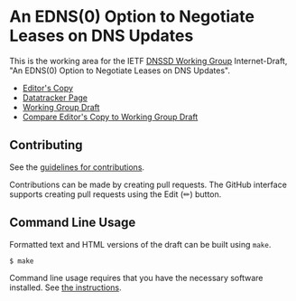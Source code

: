 # An EDNS(0) Option to Negotiate Leases on DNS Updates

This is the working area for the IETF [DNSSD Working Group](https://datatracker.ietf.org/group/dnssd/documents/) Internet-Draft, "An EDNS(0) Option to Negotiate Leases on DNS Updates".

* [Editor's Copy](https://dnssd-wg.github.io/draft-ietf-dnssd-update-lease/#go.draft-ietf-dnssd-update-lease.html)
* [Datatracker Page](https://datatracker.ietf.org/doc/draft-ietf-dnssd-update-lease)
* [Working Group Draft](https://datatracker.ietf.org/doc/html/draft-ietf-dnssd-update-lease)
* [Compare Editor's Copy to Working Group Draft](https://dnssd-wg.github.io/draft-ietf-dnssd-update-lease/#go.draft-ietf-dnssd-update-lease.diff)


## Contributing

See the
[guidelines for contributions](https://github.com/dnssd-wg/draft-ietf-dnssd-update-lease/blob/main/CONTRIBUTING.md).

Contributions can be made by creating pull requests.
The GitHub interface supports creating pull requests using the Edit (✏) button.


## Command Line Usage

Formatted text and HTML versions of the draft can be built using `make`.

```sh
$ make
```

Command line usage requires that you have the necessary software installed.  See
[the instructions](https://github.com/martinthomson/i-d-template/blob/main/doc/SETUP.md).

